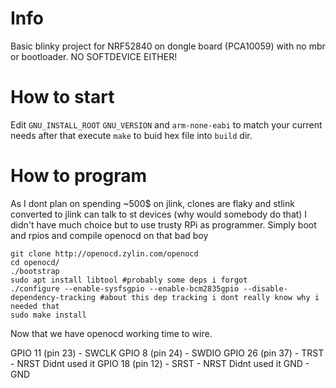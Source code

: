 # Info
Basic blinky project for NRF52840 on dongle board (PCA10059) with no mbr or bootloader. 
NO SOFTDEVICE EITHER!

# How to start
Edit `GNU_INSTALL_ROOT` `GNU_VERSION` and `arm-none-eabi` to match your current needs
after that execute `make` to buid hex file into `build` dir.

# How to program
As I dont plan on spending ~500$ on jlink, clones are flaky and stlink converted to jlink can talk to st devices (why would somebody do that) I didn't have much choice but to use trusty RPi as programmer.
Simply boot and rpios and compile openocd on that bad boy

```
git clone http://openocd.zylin.com/openocd
cd openocd/
./bootstrap
sudo apt install libtool #probably some deps i forgot
./configure --enable-sysfsgpio --enable-bcm2835gpio --disable-dependency-tracking #about this dep tracking i dont really know why i needed that
sudo make install
```

Now that we have openocd working time to wire.

GPIO 11 (pin 23) - SWCLK
GPIO  8 (pin 24) - SWDIO
GPIO 26 (pin 37) - TRST - NRST Didnt used it
GPIO 18 (pin 12) - SRST - NRST Didnt used it
GND - GND

